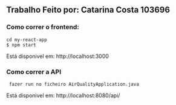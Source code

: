 ## Trabalho Feito por: Catarina Costa 103696

### Como correr o frontend:

``` 
cd my-react-app
$ npm start
```

Está disponivel em: http://localhost:3000

### Como correr a API

``` fazer run no ficheiro AirQualityApplication.java```

Está disponivel em: http://localhost:8080/api/
